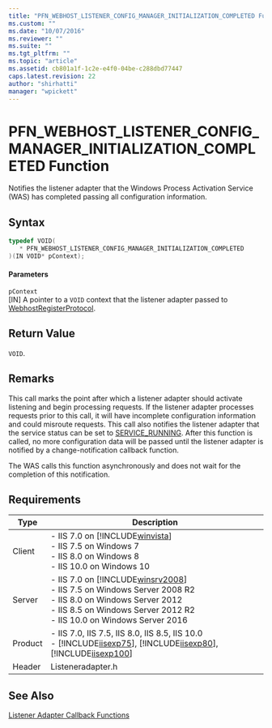 ```yaml
---
title: "PFN_WEBHOST_LISTENER_CONFIG_MANAGER_INITIALIZATION_COMPLETED Function | Microsoft Docs"
ms.custom: ""
ms.date: "10/07/2016"
ms.reviewer: ""
ms.suite: ""
ms.tgt_pltfrm: ""
ms.topic: "article"
ms.assetid: cb801a1f-1c2e-e4f0-04be-c288dbd77447
caps.latest.revision: 22
author: "shirhatti"
manager: "wpickett"
---
```

# PFN_WEBHOST_LISTENER_CONFIG_MANAGER_INITIALIZATION_COMPLETED Function
Notifies the listener adapter that the Windows Process Activation Service (WAS) has completed passing all configuration information.  
  
## Syntax  
  
```cpp  
typedef VOID(  
   * PFN_WEBHOST_LISTENER_CONFIG_MANAGER_INITIALIZATION_COMPLETED  
)(IN VOID* pContext);  
```  
  
#### Parameters  
 `pContext`  
 [IN] A pointer to a `VOID` context that the listener adapter passed to [WebhostRegisterProtocol](../../web-development-reference\webdev-native-api-reference/webhostregisterprotocol-function.md).  
  
## Return Value  
 `VOID`.  
  
## Remarks  
 This call marks the point after which a listener adapter should activate listening and begin processing requests. If the listener adapter processes requests prior to this call, it will have incomplete configuration information and could misroute requests. This call also notifies the listener adapter that the service status can be set to [SERVICE_RUNNING](http://go.microsoft.com/fwlink/?LinkId=63964). After this function is called, no more configuration data will be passed until the listener adapter is notified by a change-notification callback function.  
  
 The WAS calls this function asynchronously and does not wait for the completion of this notification.  
  
## Requirements  
  
|Type|Description|  
|----------|-----------------|  
|Client|-   IIS 7.0 on [!INCLUDE[winvista](../../wmi-provider/includes/winvista-md.md)]<br />-   IIS 7.5 on Windows 7<br />-   IIS 8.0 on Windows 8<br />-   IIS 10.0 on Windows 10|  
|Server|-   IIS 7.0 on [!INCLUDE[winsrv2008](../../wmi-provider/includes/winsrv2008-md.md)]<br />-   IIS 7.5 on Windows Server 2008 R2<br />-   IIS 8.0 on Windows Server 2012<br />-   IIS 8.5 on Windows Server 2012 R2<br />-   IIS 10.0 on Windows Server 2016|  
|Product|-   IIS 7.0, IIS 7.5, IIS 8.0, IIS 8.5, IIS 10.0<br />-   [!INCLUDE[iisexp75](../../web-development-reference/native-code-api-reference/includes/iisexp75-md.md)], [!INCLUDE[iisexp80](../../web-development-reference/native-code-api-reference/includes/iisexp80-md.md)], [!INCLUDE[iisexp100](../../web-development-reference/native-code-api-reference/includes/iisexp100-md.md)]|  
|Header|Listeneradapter.h|  
  
## See Also  
 [Listener Adapter Callback Functions](../../web-development-reference\webdev-native-api-reference/listener-adapter-callback-functions.md)